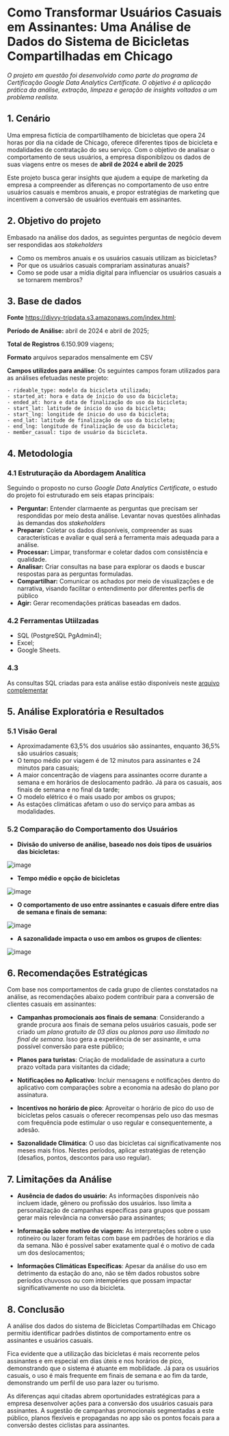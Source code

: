 # Como Transformar Usuários Casuais em Assinantes: Uma Análise de Dados do Sistema de Bicicletas Compartilhadas em Chicago

*O projeto em questão foi desenvolvido como parte do programa de Certificação Google Data Analytics Certificate. O objetivo é a aplicação prática da análise, extração, limpeza e geração de insights voltados a um problema realista.*

## 1. Cenário
  
Uma empresa fictícia de compartilhamento de bicicletas que opera 24 horas por dia na cidade de Chicago, oferece diferentes tipos de bicicleta e modalidades de  contratação do seu serviço. Com o objetivo de analisar o comportamento de seus usuários, a empresa disponiblizou os dados de suas viagens entre os meses de **abril de 2024 e abril de 2025** 

Este projeto busca gerar insights que ajudem a equipe de marketing da empresa a compreender as diferenças no comportamento de uso entre usuários casuais e membros anuais, e propor estratégias de marketing que incentivem a conversão de usuários eventuais em assinantes.

## 2. Objetivo do projeto

Embasado na análise dos dados, as seguintes perguntas de negócio devem ser respondidas aos *stakeholders*

- Como os membros anuais e os usuários casuais utilizam as bicicletas?
- Por que os usuários casuais comprariam assinaturas anuais?
- Como se pode usar a mídia digital para influenciar os usuários casuais a se tornarem membros?

## 3. Base de dados

**Fonte** https://divvy-tripdata.s3.amazonaws.com/index.html;

**Período de Análise:** abril de 2024 e abril de 2025;

**Total de Registros** 6.150.909 viagens; 

**Formato** arquivos separados mensalmente em CSV

**Campos utilizdos para análise**: Os seguintes campos foram utilizados para as análises efetuadas neste projeto:

```
- rideable_type: modelo da bicicleta utilizada; 
- started_at: hora e data de ínicio do uso da bicicleta;
- ended_at: hora e data de finalização do uso da bicicleta;
- start_lat: latitude de ínicio do uso da bicicleta; 
- start_lng: longitide de ínicio do uso da bicicleta;
- end_lat: latitude de finalização de uso da bicicleta;
- end_lng: longitude de finalização de uso da bicicleta; 
- member_casual: tipo de usuário da bicicleta.
```
## 4. Metodologia

### 4.1 Estruturação da Abordagem Analítica

Seguindo o proposto no curso *Google Data Analytics Certificate*, o estudo do projeto foi estruturado em  seis etapas principais:

- **Perguntar:** Entender clarmaente as perguntas que precisam ser respondidas por meio desta análise. Levantar novas questões alinhadas às demandas dos *stakeholders* 
- **Preparar:** Coletar os dados disponíveis, compreender as suas características e avaliar e qual será a ferramenta mais adequada para a análise.
- **Processar:** Limpar, transformar e coletar dados com consistência e qualidade.
- **Analisar:** Criar consultas na base para explorar os daods e buscar respostas para as perguntas formuladas.
- **Compartilhar:** Comunicar os achados por meio de visualizações e de narrativa, visando facilitar o entendimento por diferentes perfis de público
- **Agir:** Gerar recomendações práticas baseadas em dados. 

### 4.2 Ferramentas Utiilzadas

- SQL (PostgreSQL PgAdmin4);
- Excel;
- Google Sheets.

### 4.3 

As consultas SQL criadas para esta análise estão disponíveis neste [arquivo complementar](./consultas_sql.md)

## 5. Análise Exploratória e Resultados

### 5.1 Visão Geral

- Aproximadamente 63,5% dos usuários são assinantes, enquanto 36,5% são usuários casuais; 
- O tempo médio por viagem é de 12 minutos para assinantes e 24 minutos para casuais;
- A maior concentração de viagens para assinantes ocorre durante a semana e em horários de deslocamento padrão. Já para os casuais, aos finais de semana e no final da tarde;
- O modelo elétrico é o mais usado por ambos os grupos;
- As estações climáticas afetam o uso do serviço para ambas as modalidades.

### 5.2 Comparação do Comportamento dos Usuários

- **Divisão do universo de análise, baseado nos dois tipos de usuários das bicicletas:**

![image](https://github.com/user-attachments/assets/71b83bb2-225d-459e-81a7-77871909d134)

- **Tempo médio e opção de bicicletas**

![image](https://github.com/user-attachments/assets/111b3e66-5cbb-4262-95c3-20f4bee46981)

- **O comportamento de uso entre assinantes e casuais difere entre dias de semana e finais de semana:** 

![image](https://github.com/user-attachments/assets/d3cbc3a5-2508-4793-b864-c880b405dcc9)

- **A sazonalidade impacta o uso em ambos os grupos de clientes:**

![image](https://github.com/user-attachments/assets/70986fc6-0bbd-440c-9719-d87ec823cbeb)

## 6. Recomendações Estratégicas

Com base nos comportamentos de cada grupo de clientes constatados na análise, as recomendações abaixo podem contribuir para a conversão de clientes casuais em assinantes:

- **Campanhas promocionais aos finais de semana**: Considerando a grande procura aos finais de semana pelos usuários casuais, pode ser criado um *plano gratuito de 03 dias* ou *planos para uso ilimitado no final de semana*. Isso gera a experiência de ser assinante, e uma possível conversão para este público;

- **Planos para turistas**: Criação de modalidade de assinatura a curto prazo voltada para visitantes da cidade; 

- **Notificações no Aplicativo**: Incluir mensagens e notificações dentro do aplicativo com comparações sobre a economia na adesão do plano por assinatura.

- **Incentivos no horário de pico**: Aproveitar o horário de pico do uso de bicicletas pelos casuais o oferecer recompensas pelo uso das mesmas com frequência pode estimular o uso regular e consequentemente, a adesão. 

- **Sazonalidade Climática**: O uso das bicicletas caí significativamente nos meses mais frios. Nestes períodos, aplicar estratégias de retenção (desafios, pontos, descontos para uso regular).

## 7. Limitações da Análise

- **Ausência de dados do usuário:** As informações disponíveis não incluem idade, gênero ou profissão dos usuários. Isso limita a personalização de campanhas específicas para grupos que possam gerar mais relevância na conversão para assinantes;
  
- **Informação sobre motivo de viagem:** As interpretações sobre o uso rotineiro ou lazer foram feitas com base em padrões de horários e dia da semana. Não é possível saber exatamente qual é o motivo de cada um dos deslocamentos; 

- **Informações Climáticas Específicas**: Apesar da análise do uso em detrimento da estação do ano, não se têm dados robustos sobre períodos chuvosos ou com intempéries que possam impactar significativamente no uso da bicicleta. 

## 8. Conclusão

A análise dos dados do sistema de Bicicletas Compartilhadas em Chicago permitiu identificar padrões distintos de comportamento entre os assinantes e usuários casuais. 

Fica evidente que a utilização das bicicletas é mais recorrente pelos assinantes e em especial em dias úteis e nos horários de pico, demonstrando que o sistema é atuante em mobilidade. Já para os usuários casuais, o uso é mais frequente em finais de semana e ao fim da tarde, demonstrando um perfil de uso para lazer ou turismo. 

As diferenças aqui citadas abrem oportunidades estratégicas para a empresa desenvolver ações para a conversão dos usuários casuais para assinantes. A sugestão de campanhas promocionais segmentadas a este público, planos flexíveis e propagandas no app são os pontos focais para a conversão destes ciclistas para assinantes. 
